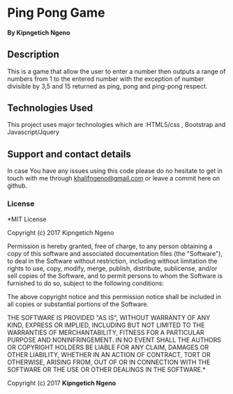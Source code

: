 # Ping Pong Game

#### By **Kipngetich Ngeno**

## Description

This is a game that allow the user to enter a number then outputs a range of numbers from 1 to the entered number with the exception of number divisible by 3,5 and 15 returned as ping, pong and ping-pong respect.


## Technologies Used

This project uses major technologies which are :HTML5/css , Bootstrap and Javascript/Jquery

## Support and contact details

In case You have any issues using this code please do no hesitate to get in touch with me through khalifngeno@gmail.com or leave a commit here on github.

### License

*MIT License

Copyright (c) 2017 Kipngetich Ngeno

Permission is hereby granted, free of charge, to any person obtaining a copy
of this software and associated documentation files (the "Software"), to deal
in the Software without restriction, including without limitation the rights
to use, copy, modify, merge, publish, distribute, sublicense, and/or sell
copies of the Software, and to permit persons to whom the Software is
furnished to do so, subject to the following conditions:

The above copyright notice and this permission notice shall be included in all
copies or substantial portions of the Software.

THE SOFTWARE IS PROVIDED "AS IS", WITHOUT WARRANTY OF ANY KIND, EXPRESS OR
IMPLIED, INCLUDING BUT NOT LIMITED TO THE WARRANTIES OF MERCHANTABILITY,
FITNESS FOR A PARTICULAR PURPOSE AND NONINFRINGEMENT. IN NO EVENT SHALL THE
AUTHORS OR COPYRIGHT HOLDERS BE LIABLE FOR ANY CLAIM, DAMAGES OR OTHER
LIABILITY, WHETHER IN AN ACTION OF CONTRACT, TORT OR OTHERWISE, ARISING FROM,
OUT OF OR IN CONNECTION WITH THE SOFTWARE OR THE USE OR OTHER DEALINGS IN THE
SOFTWARE.*

Copyright (c) 2017 **Kipngetich Ngeno**